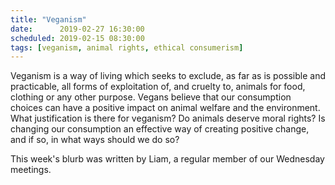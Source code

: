 ```yaml
---
title: "Veganism"
date:      2019-02-27 16:30:00
scheduled: 2019-02-15 08:30:00
tags: [veganism, animal rights, ethical consumerism]
---
```

Veganism is a way of living which seeks to exclude, as far as is possible and practicable, all forms of exploitation of, and cruelty to, animals for food, clothing or any other purpose. Vegans believe that our consumption choices can have a positive impact on animal welfare and the environment. What justification is there for veganism? Do animals deserve moral rights? Is changing our consumption an effective way of creating positive change, and if so, in what ways should we do so?

This week's blurb was written by Liam, a regular member of our Wednesday meetings.
